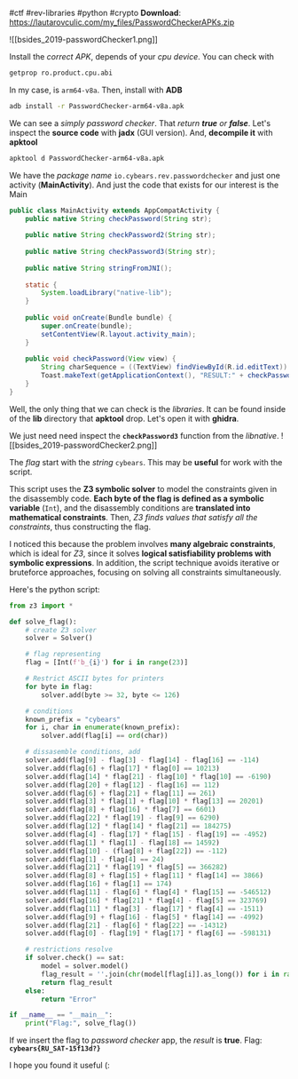 #ctf #rev-libraries #python #crypto 
**Download**: https://lautarovculic.com/my_files/PasswordCheckerAPKs.zip

![[bsides_2019-passwordChecker1.png]]

Install the *correct APK*, depends of your *cpu device*. You can check with
```bash
getprop ro.product.cpu.abi
```

In my case, is `arm64-v8a`.
Then, install with **ADB**
```bash
adb install -r PasswordChecker-arm64-v8a.apk
```

We can see a *simply password checker*.
That *return **true** or **false***.
Let's inspect the **source code** with **jadx** (GUI version).
And, **decompile it** with **apktool**
```bash
apktool d PasswordChecker-arm64-v8a.apk
```

We have the *package name* `io.cybears.rev.passwordchecker` and just one activity (**MainActivity**). And just the code that exists for our interest is the Main
```java
public class MainActivity extends AppCompatActivity {  
    public native String checkPassword(String str);  
  
    public native String checkPassword2(String str);  
  
    public native String checkPassword3(String str);  
  
    public native String stringFromJNI();  
  
    static {  
        System.loadLibrary("native-lib");  
    }  
    
    public void onCreate(Bundle bundle) {  
        super.onCreate(bundle);  
        setContentView(R.layout.activity_main);  
    }  
  
    public void checkPassword(View view) {  
        String charSequence = ((TextView) findViewById(R.id.editText)).getText().toString();  
        Toast.makeText(getApplicationContext(), "RESULT:" + checkPassword3(charSequence), 0).show();  
    }  
}
```

Well, the only thing that we can check is the *libraries*. It can be found inside of the **lib** directory that **apktool** drop.
Let's open it with **ghidra**.

We just need need inspect the **`checkPassword3`** function from the *libnative*.
![[bsides_2019-passwordChecker2.png]]

The *flag* start with the *string* `cybears`. This may be **useful** for work with the script.

This script uses the **Z3 symbolic solver** to model the constraints given in the disassembly code. **Each byte of the flag is defined as a symbolic variable** (`Int`), and the disassembly conditions are **translated into mathematical constraints**. Then, *Z3 finds values that satisfy all the constraints*, thus constructing the flag.

I noticed this because the problem involves **many algebraic constraints**, which is ideal for *Z3*, since it solves **logical satisfiability problems with symbolic expressions**. In addition, the script technique avoids iterative or bruteforce approaches, focusing on solving all constraints simultaneously.

Here's the python script:
```python
from z3 import *

def solve_flag():
    # create Z3 solver
    solver = Solver()

    # flag representing
    flag = [Int(f'b_{i}') for i in range(23)]

    # Restrict ASCII bytes for printers
    for byte in flag:
        solver.add(byte >= 32, byte <= 126)

    # conditions
    known_prefix = "cybears"
    for i, char in enumerate(known_prefix):
        solver.add(flag[i] == ord(char))

    # dissasemble conditions, add
    solver.add(flag[9] - flag[3] - flag[14] - flag[16] == -114)
    solver.add(flag[6] + flag[17] * flag[0] == 10213)
    solver.add(flag[14] * flag[21] - flag[10] * flag[10] == -6190)
    solver.add(flag[20] + flag[12] - flag[16] == 112)
    solver.add(flag[6] + flag[21] + flag[11] == 261)
    solver.add(flag[3] * flag[1] + flag[10] * flag[13] == 20201)
    solver.add(flag[8] + flag[16] * flag[7] == 6601)
    solver.add(flag[22] * flag[19] - flag[9] == 6290)
    solver.add(flag[12] * flag[14] * flag[21] == 184275)
    solver.add(flag[4] - flag[17] * flag[15] - flag[19] == -4952)
    solver.add(flag[1] * flag[1] - flag[18] == 14592)
    solver.add(flag[10] - (flag[8] + flag[22]) == -112)
    solver.add(flag[1] - flag[4] == 24)
    solver.add(flag[21] * flag[19] * flag[5] == 366282)
    solver.add(flag[8] + flag[15] + flag[11] * flag[14] == 3866)
    solver.add(flag[16] + flag[1] == 174)
    solver.add(flag[11] - flag[6] * flag[4] * flag[15] == -546512)
    solver.add(flag[16] * flag[21] * flag[4] - flag[5] == 323769)
    solver.add(flag[11] * flag[3] - flag[17] * flag[4] == -1511)
    solver.add(flag[9] + flag[16] - flag[5] * flag[14] == -4992)
    solver.add(flag[21] - flag[6] * flag[22] == -14312)
    solver.add(flag[0] - flag[19] * flag[17] * flag[6] == -598131)

    # restrictions resolve
    if solver.check() == sat:
        model = solver.model()
        flag_result = ''.join(chr(model[flag[i]].as_long()) for i in range(23))
        return flag_result
    else:
        return "Error"

if __name__ == "__main__":
    print("Flag:", solve_flag())
```

If we insert the flag to *password checker* app, the *result* is **true**.
Flag: **`cybears{RU_SAT-15f13d?}`**

I hope you found it useful (: